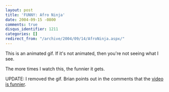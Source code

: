 ```yaml
---
layout: post
title: 'FUNNY: Afro Ninja'
date: 2004-09-15 -0800
comments: true
disqus_identifier: 1211
categories: []
redirect_from: "/archive/2004/09/14/AfroNinja.aspx/"
---
```


This is an animated gif. If it's not animated, then you're not seeing
what I see.

The more times I watch this, the funnier it gets.

UPDATE: I removed the gif. Brian points out in the comments that the
[video is
funnier](http://www.ebaumsworld.com/afroninja.html "video with sound").


